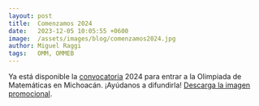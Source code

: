 ```yaml
---
layout: post
title:  Comenzamos 2024
date:   2023-12-05 10:05:55 +0600
image:  /assets/images/blog/comenzamos2024.jpg
author: Miguel Raggi
tags:   OMM, OMMEB
---
```


Ya está disponible la [convocatoria](/convocatoria) 2024 para entrar a la Olimpiada de Matemáticas en Michoacán. ¡Ayúdanos a difundirla! [Descarga la imagen promocional](/assets/images/poster/PostFB2024.jpg).
